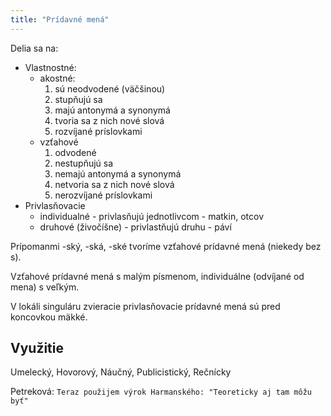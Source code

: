 ```yaml
---
title: "Prídavné mená"
---
```


Delia sa na:
- Vlastnostné:
	- akostné:
		1. sú neodvodené (väčšinou)
		2. stupňujú sa
		3. majú antonymá a synonymá
		4. tvoria sa z nich nové slová
		5. rozvíjané príslovkami
	- vzťahové
		1. odvodené
		2. nestupňujú sa
		3. nemajú antonymá a synonymá
		4. netvoria sa z nich nové slová
		5. nerozvíjané príslovkami 
- Privlasňovacie
	- individualné - privlasňujú jednotlivcom - matkin, otcov
	- druhové (živočíšne) - privlastňujú druhu - páví

Prípomanmi -ský, -ská, -ské tvoríme vzťahové prídavné mená (niekedy bez s).

Vzťahové prídavné mená s malým písmenom, individuálne (odvíjané od mena) s veľkým. 

V lokáli singuláru zvieracie privlasňovacie prídavné mená sú pred koncovkou mäkké.

## Využitie
Umelecký, Hovorový, Náučný, Publicistický, Rečnícky

Petreková: `Teraz použijem výrok Harmanského: "Teoreticky aj tam môžu byť"`